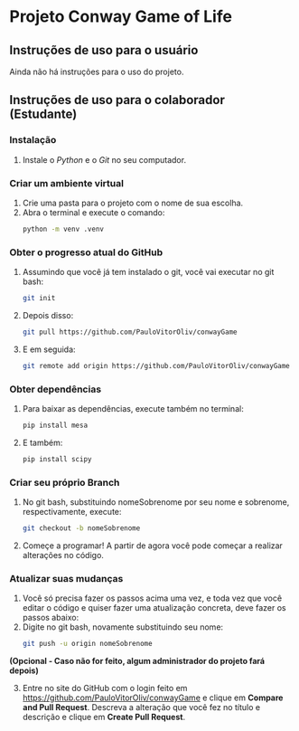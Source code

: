 # Projeto Conway Game of Life

## Instruções de uso para o usuário
Ainda não há instruções para o uso do projeto.

## Instruções de uso para o colaborador (Estudante)

### Instalação
1. Instale o *Python* e o *Git* no seu computador.

### Criar um ambiente virtual
1. Crie uma pasta para o projeto com o nome de sua escolha.
2. Abra o terminal e execute o comando:
   ```bash
   python -m venv .venv
   ```

### Obter o progresso atual do GitHub
1. Assumindo que você já tem instalado o git, você vai executar no git bash:
	```bash
	git init
	```
2. Depois disso:
	```bash
	git pull https://github.com/PauloVitorOliv/conwayGame
	```
3. E em seguida:
	```bash
	git remote add origin https://github.com/PauloVitorOliv/conwayGame
	```

### Obter dependências
1. Para baixar as dependências, execute também no terminal:
	```bash
	pip install mesa
	```
2. E também:
	```bash
	pip install scipy
	```

### Criar seu próprio Branch
1. No git bash, substituindo nomeSobrenome por seu nome e sobrenome, respectivamente, execute:
	```bash
	git checkout -b nomeSobrenome
	```
2. Começe a programar! A partir de agora você pode começar a realizar alterações no código.

### Atualizar suas mudanças
1. Você só precisa fazer os passos acima uma vez, e toda vez que você editar o código e quiser fazer uma atualização concreta, deve fazer os passos abaixo:
2. Digite no git bash, novamente substituindo seu nome:
	```bash
	git push -u origin nomeSobrenome
	```

**(Opcional - Caso não for feito, algum administrador do projeto fará depois)**

3. Entre no site do GitHub com o login feito em https://github.com/PauloVitorOliv/conwayGame e clique em **Compare and Pull Request**. Descreva a alteração que você fez no título e descrição e clique em **Create Pull Request**.